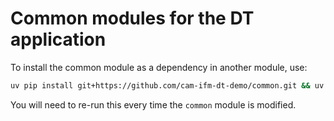 # Common modules for the DT application

To install the common module as a dependency in another module, use:

```bash
uv pip install git+https://github.com/cam-ifm-dt-demo/common.git && uv lock
```

You will need to re-run this every time the `common` module is modified.
